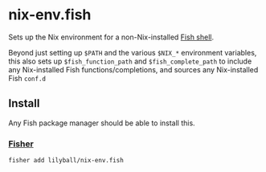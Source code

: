 # nix-env.fish

Sets up the Nix environment for a non-Nix-installed [Fish shell](http://fishshell.com).

Beyond just setting up `$PATH` and the various `$NIX_*` environment variables, this also sets up `$fish_function_path` and `$fish_complete_path` to include any Nix-installed Fish functions/completions, and sources any Nix-installed Fish `conf.d` 

## Install

Any Fish package manager should be able to install this.

### [Fisher](https://github.com/jorgebucaran/fisher)

```fish
fisher add lilyball/nix-env.fish
```
